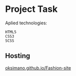 # Project Task

Aplied technologies:

    HTML5
    CSS3
    SCSS

## Hosting

[oksimano.github.io/Fashion-site](https://oksimano.github.io/Fashion-site/)

